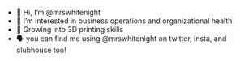 - 👋 Hi, I’m @mrswhitenight
- 👀 I’m interested in business operations and organizational health
- 🌱 Growing into 3D printing skills
- 🗣 you can find me using @mrswhitenight on twitter, insta, and clubhouse too!

<!---
mrswhitenight/mrswhitenight is a ✨ special ✨ repository because its `README.md` (this file) appears on your GitHub profile.
You can click the Preview link to take a look at your changes.
--->
